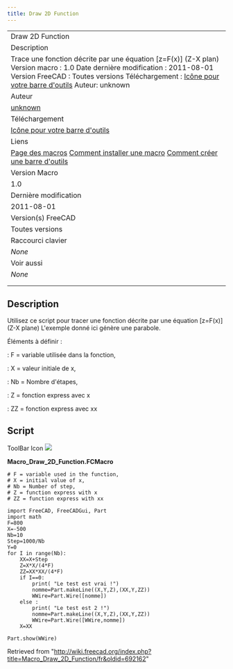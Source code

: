 ```yaml
---
title: Draw 2D Function
---
```


|                                                                                                                                                                                                                                                                                                          |
| -------------------------------------------------------------------------------------------------------------------------------------------------------------------------------------------------------------------------------------------------------------------------------------------------------- |
| Draw 2D Function                                                                                                                                                                                                                                                                                         |
| Description                                                                                                                                                                                                                                                                                              |
| Trace une fonction décrite par une équation [z=F(x)] (Z-X plan) Version macro : 1.0 Date dernière modification : 2011-08-01 Version FreeCAD : Toutes versions Téléchargement : [Icône pour votre barre d'outils](https://www.freecadweb.org/wiki/images/3/36/Macro_Draw_2D_Function.png) Auteur: unknown |
| Auteur                                                                                                                                                                                                                                                                                                   |
| [unknown](/index.php?title=User:Unknown&action=edit&redlink=1 "User:Unknown (page does not exist)")                                                                                                                                                                                                      |
| Téléchargement                                                                                                                                                                                                                                                                                           |
| [Icône pour votre barre d'outils](https://www.freecadweb.org/wiki/images/3/36/Macro_Draw_2D_Function.png)                                                                                                                                                                                                |
| Liens                                                                                                                                                                                                                                                                                                    |
| [Page des macros](/Macros_recipes/fr "Macros recipes/fr") [Comment installer une macro](/How_to_install_macros/fr "How to install macros/fr") [Comment créer une barre d'outils](/Customize_Toolbars/fr "Customize Toolbars/fr")                                                                         |
| Version Macro                                                                                                                                                                                                                                                                                            |
| 1.0                                                                                                                                                                                                                                                                                                      |
| Dernière modification                                                                                                                                                                                                                                                                                    |
| 2011-08-01                                                                                                                                                                                                                                                                                               |
| Version(s) FreeCAD                                                                                                                                                                                                                                                                                       |
| Toutes versions                                                                                                                                                                                                                                                                                          |
| Raccourci clavier                                                                                                                                                                                                                                                                                        |
| _None_                                                                                                                                                                                                                                                                                                   |
| Voir aussi                                                                                                                                                                                                                                                                                               |
| _None_                                                                                                                                                                                                                                                                                                   |
|                                                                                                                                                                                                                                                                                                          |
|                                                                                                                                                                                                                                                                                                          |

## Description

Utilisez ce script pour tracer une fonction décrite par une équation [z=F(x)] (Z-X plane) L'exemple donné ici génère une parabole.

Éléments à définir :

: F = variable utilisée dans la fonction,

: X = valeur initiale de x,

: Nb = Nombre d'étapes,

: Z = fonction express avec x

: ZZ = fonction express avec xx

## Script

ToolBar Icon ![](/images/Macro_Draw_2D_Function.png)

**Macro_Draw_2D_Function.FCMacro**

```
# F = variable used in the function,
# X = initial value of x,
# Nb = Number of step,
# Z = function express with x
# ZZ = function express with xx

import FreeCAD, FreeCADGui, Part
import math
F=800
X=-500
Nb=10
Step=1000/Nb
Y=0
for I in range(Nb):
	XX=X+Step
 	Z=X*X/(4*F)
 	ZZ=XX*XX/(4*F)
 	if I==0:
 		print( "Le test est vrai !")
 		nomme=Part.makeLine((X,Y,Z),(XX,Y,ZZ))
 		WWire=Part.Wire([nomme])
 	else :
 		print( "Le test est 2 !")
 		nomme=Part.makeLine((X,Y,Z),(XX,Y,ZZ))
 		WWire=Part.Wire([WWire,nomme])
 	X=XX

Part.show(WWire)
```

Retrieved from "<http://wiki.freecad.org/index.php?title=Macro_Draw_2D_Function/fr&oldid=692162>"

